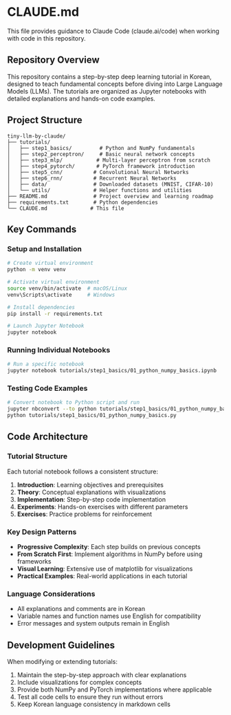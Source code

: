 # CLAUDE.md

This file provides guidance to Claude Code (claude.ai/code) when working with code in this repository.

## Repository Overview

This repository contains a step-by-step deep learning tutorial in Korean, designed to teach fundamental concepts before diving into Large Language Models (LLMs). The tutorials are organized as Jupyter notebooks with detailed explanations and hands-on code examples.

## Project Structure

```
tiny-llm-by-claude/
├── tutorials/
│   ├── step1_basics/         # Python and NumPy fundamentals
│   ├── step2_perceptron/     # Basic neural network concepts
│   ├── step3_mlp/           # Multi-layer perceptron from scratch
│   ├── step4_pytorch/       # PyTorch framework introduction
│   ├── step5_cnn/          # Convolutional Neural Networks
│   ├── step6_rnn/          # Recurrent Neural Networks
│   ├── data/               # Downloaded datasets (MNIST, CIFAR-10)
│   └── utils/              # Helper functions and utilities
├── README.md               # Project overview and learning roadmap
├── requirements.txt        # Python dependencies
└── CLAUDE.md              # This file
```

## Key Commands

### Setup and Installation
```bash
# Create virtual environment
python -m venv venv

# Activate virtual environment
source venv/bin/activate  # macOS/Linux
venv\Scripts\activate     # Windows

# Install dependencies
pip install -r requirements.txt

# Launch Jupyter Notebook
jupyter notebook
```

### Running Individual Notebooks
```bash
# Run a specific notebook
jupyter notebook tutorials/step1_basics/01_python_numpy_basics.ipynb
```

### Testing Code Examples
```bash
# Convert notebook to Python script and run
jupyter nbconvert --to python tutorials/step1_basics/01_python_numpy_basics.ipynb
python tutorials/step1_basics/01_python_numpy_basics.py
```

## Code Architecture

### Tutorial Structure
Each tutorial notebook follows a consistent structure:
1. **Introduction**: Learning objectives and prerequisites
2. **Theory**: Conceptual explanations with visualizations
3. **Implementation**: Step-by-step code implementation
4. **Experiments**: Hands-on exercises with different parameters
5. **Exercises**: Practice problems for reinforcement

### Key Design Patterns
- **Progressive Complexity**: Each step builds on previous concepts
- **From Scratch First**: Implement algorithms in NumPy before using frameworks
- **Visual Learning**: Extensive use of matplotlib for visualizations
- **Practical Examples**: Real-world applications in each tutorial

### Language Considerations
- All explanations and comments are in Korean
- Variable names and function names use English for compatibility
- Error messages and system outputs remain in English

## Development Guidelines

When modifying or extending tutorials:
1. Maintain the step-by-step approach with clear explanations
2. Include visualizations for complex concepts
3. Provide both NumPy and PyTorch implementations where applicable
4. Test all code cells to ensure they run without errors
5. Keep Korean language consistency in markdown cells